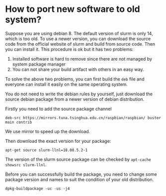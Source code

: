 # How to port new software to old system?
Suppose you are using debian 8. The default version of slurm is only 14, which is too old. To use a newer version, you can download the source code from 
the official website of slurm and build from source code. Then you can install it. This procedure is ok but it has two problems:

1. Installed software is hard to remove since there are not managed by system package manager
1. You can not share your build artifact with others in an easy way.

To solve the above two problems, you can first build the `deb` file and everyone can install it easily on the same operating system.

You do not need to write the debian rules by yourself, just download the source debian package from a newer version of debian distribution.

Firstly you need to add the source package channel

```
deb-src https://mirrors.tuna.tsinghua.edu.cn/raspbian/raspbian/ buster main contrib
```
We use mirror to speed up the download.

Then download the exact version for your package:
```shell
apt-get source slurm-llnl=18.08.5.2-1
```

The version of the slurm source package can be checked by `apt-cache showsrc slurm-llnl`.

Before you can successfully build the package, you need to change some package version and names to suit the condition of your old distribution.

```shell
dpkg-buildpackage -uc -us -j4
```